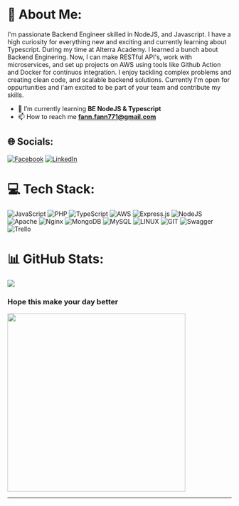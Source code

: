 
# 💫 About Me:

I'm passionate Backend Engineer skilled in NodeJS, and Javascript. I have a high curiosity for everything new
and exciting and currently learning about Typescript. During my time at Alterra Academy. I learned a bunch
about Backend Enginering. Now, I can make RESTful API's, work with microservices, and set up projects on
AWS using tools like Github Action and Docker for continuos integration. I enjoy tackling complex problems
and creating clean code, and scalable backend solutions. Currently I'm open for oppurtunities and i'am
excited to be part of your team and contribute my skills.

- 🌱 I’m currently learning **BE NodeJS & Typescript**
- 📫 How to reach me **fann.fann771@gmail.com**

## 🌐 Socials:
[![Facebook](https://img.shields.io/badge/Facebook-%231877F2.svg?logo=Facebook&logoColor=white)](https://facebook.com/Fannn03)
[![LinkedIn](https://img.shields.io/badge/LinkedIn-%230077B5.svg?logo=linkedin&logoColor=white)](https://linkedin.com/in/fannn03)

# 💻 Tech Stack:
![JavaScript](https://img.shields.io/badge/javascript-%23323330.svg?style=for-the-badge&logo=javascript&logoColor=%23F7DF1E) ![PHP](https://img.shields.io/badge/php-%23777BB4.svg?style=for-the-badge&logo=php&logoColor=white) ![TypeScript](https://img.shields.io/badge/typescript-%23007ACC.svg?style=for-the-badge&logo=typescript&logoColor=white) ![AWS](https://img.shields.io/badge/AWS-%23FF9900.svg?style=for-the-badge&logo=amazon-aws&logoColor=white) ![Express.js](https://img.shields.io/badge/express.js-%23404d59.svg?style=for-the-badge&logo=express&logoColor=%2361DAFB) ![NodeJS](https://img.shields.io/badge/node.js-6DA55F?style=for-the-badge&logo=node.js&logoColor=white) ![Apache](https://img.shields.io/badge/apache-%23D42029.svg?style=for-the-badge&logo=apache&logoColor=white) ![Nginx](https://img.shields.io/badge/nginx-%23009639.svg?style=for-the-badge&logo=nginx&logoColor=white) ![MongoDB](https://img.shields.io/badge/MongoDB-%234ea94b.svg?style=for-the-badge&logo=mongodb&logoColor=white) ![MySQL](https://img.shields.io/badge/mysql-%2300000f.svg?style=for-the-badge&logo=mysql&logoColor=white) ![LINUX](https://img.shields.io/badge/Linux-FCC624?style=for-the-badge&logo=linux&logoColor=black) ![GIT](https://img.shields.io/badge/Git-fc6d26?style=for-the-badge&logo=git&logoColor=white) ![Swagger](https://img.shields.io/badge/-Swagger-%23Clojure?style=for-the-badge&logo=swagger&logoColor=white) ![Trello](https://img.shields.io/badge/Trello-%23026AA7.svg?style=for-the-badge&logo=Trello&logoColor=white)
# 📊 GitHub Stats:
<!--
![](https://github-readme-stats.vercel.app/api?username=Fannn03&theme=dark&hide_border=false&include_all_commits=false&count_private=false)<br/>
![](https://github-readme-streak-stats.herokuapp.com/?user=Fannn03&theme=dark&hide_border=false)<br/> -->
![](https://github-readme-stats.vercel.app/api/top-langs/?username=Fannn03&theme=dark&hide_border=false&include_all_commits=false&count_private=false&layout=compact)

### Hope this make your day better
<img src='https://randommeme-five.vercel.app/' style="height: 400px;"/>

---
